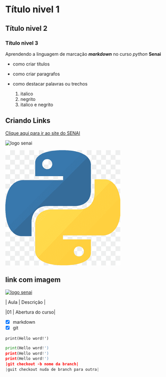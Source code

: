 # Título nivel 1
## Título nivel 2
### Título nivel 3

Aprendendo a linguagem de marcação ***markdown*** no curso *python* **Senai**

- como criar títulos
- como criar paragrafos
- como destacar palavras ou trechos 
    
    1. italico
    1. negrito
    1. italico e negrito

## Criando Links
    
[Clique aqui para ir ao site do SENAI](https://www.sistemafibra.org.br/senai/)

![logo senai](https://logodownload.org/wp-content/uploads/2019/08/senai-logo-0.png)

![logo python](img\imagempython.png)

## link com imagem

[![logo senai](https://logodownload.org/wp-content/uploads/2019/08/senai-logo-0.png)](https://www.sistemafibra.org.br/senai/)

| Aula | Descrição |

|01 | Abertura do curso|

- [x] markdown
- [x] git

`print(Hello word!')`

```python
print(Hello word!')
print(Hello word!')
print(Hello word!')
|git checkout -b nome da branch|
|guit checkout nuda de branch para outra|